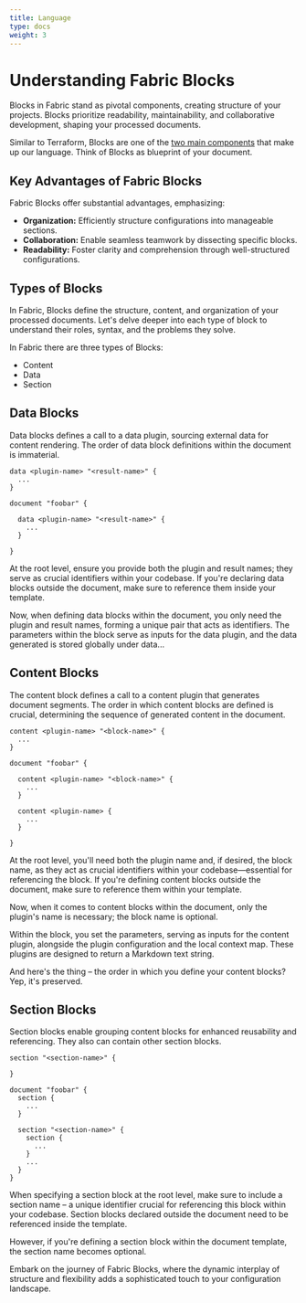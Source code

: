 ```yaml
---
title: Language
type: docs
weight: 3
---
```


# Understanding Fabric Blocks
Blocks in Fabric stand as pivotal components, creating structure of your projects. Blocks prioritize readability, maintainability, and collaborative development, shaping  your processed documents.

Similar to Terraform, Blocks are one of the [two main components](../syntax/) that make up our language. Think of Blocks as blueprint of your document.

## Key Advantages of Fabric Blocks

Fabric Blocks offer substantial advantages, emphasizing:

- **Organization:** Efficiently structure configurations into manageable sections.
- **Collaboration:** Enable seamless teamwork by dissecting specific blocks.
- **Readability:** Foster clarity and comprehension through well-structured configurations.

## Types of Blocks

In Fabric, Blocks define the structure, content, and organization of your processed documents. Let's delve deeper into each type of block to understand their roles, syntax, and the problems they solve.

In Fabric there are three types of Blocks:
- Content
- Data
- Section

## Data Blocks

Data blocks defines a call to a data plugin, sourcing external data for content rendering. The order of data block definitions within the document is immaterial.

```
data <plugin-name> "<result-name>" {
  ...
}

document "foobar" {

  data <plugin-name> "<result-name>" {
    ...
  }

}
```

At the root level, ensure you provide both the plugin and result names; they serve as crucial identifiers within your codebase. If you're declaring data blocks outside the document, make sure to reference them inside your template.

Now, when defining data blocks within the document, you only need the plugin and result names, forming a unique pair that acts as identifiers. The parameters within the block serve as inputs for the data plugin, and the data generated is stored globally under data.<plugin-name>.<result-name>.

## Content Blocks

The content block defines a call to a content plugin that generates document segments. The order in which content blocks are defined is crucial, determining the sequence of generated content in the document.

```
content <plugin-name> "<block-name>" {
  ...
}

document "foobar" {

  content <plugin-name> "<block-name>" {
    ...
  }

  content <plugin-name> {
    ...
  }

}
```


At the root level, you'll need both the plugin name and, if desired, the block name, as they act as crucial identifiers within your codebase—essential for referencing the block. If you're defining content blocks outside the document, make sure to reference them within your template.

Now, when it comes to content blocks within the document, only the plugin's name is necessary; the block name is optional.

Within the block, you set the parameters, serving as inputs for the content plugin, alongside the plugin configuration and the local context map. These plugins are designed to return a Markdown text string.

And here's the thing – the order in which you define your content blocks? Yep, it's preserved.

## Section Blocks

Section blocks enable grouping content blocks for enhanced reusability and referencing. They also can contain other section blocks.

```
section "<section-name>" {
  
}

document "foobar" {
  section {
    ...
  }

  section "<section-name>" {
    section {
      ...
    }
    ...
  }
}
```

When specifying a section block at the root level, make sure to include a section name – a unique identifier crucial for referencing this block within your codebase. Section blocks declared outside the document need to be referenced inside the template.

However, if you're defining a section block within the document template, the section name becomes optional.

Embark on the journey of Fabric Blocks, where the dynamic interplay of structure and flexibility adds a sophisticated touch to your configuration landscape.